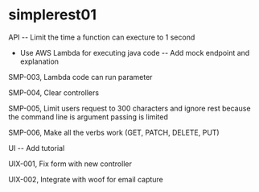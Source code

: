 # simplerest01
API
-- Limit the time a function can execture to 1 second
- Use AWS Lambda for executing java code
-- Add mock endpoint and explanation

SMP-003, Lambda code can run parameter

SMP-004, Clear controllers

SMP-005, Limit users request to 300 characters and ignore rest because the command line is argument passing is limited

SMP-006, Make all the verbs work (GET, PATCH, DELETE, PUT)



UI
-- Add tutorial

UIX-001, Fix form with new controller

UIX-002, Integrate with woof for email capture

